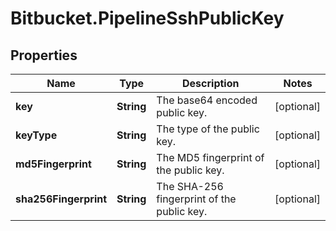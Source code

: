 # Bitbucket.PipelineSshPublicKey

## Properties

Name | Type | Description | Notes
------------ | ------------- | ------------- | -------------
**key** | **String** | The base64 encoded public key. | [optional] 
**keyType** | **String** | The type of the public key. | [optional] 
**md5Fingerprint** | **String** | The MD5 fingerprint of the public key. | [optional] 
**sha256Fingerprint** | **String** | The SHA-256 fingerprint of the public key. | [optional] 



